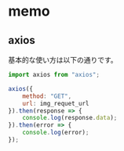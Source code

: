# memo

## axios

基本的な使い方は以下の通りです。

```js
import axios from "axios";

axios({
    method: "GET",
    url: img_requet_url
}).then(response => {
    console.log(response.data);
}).then(error => {
    console.log(error);
});
```
